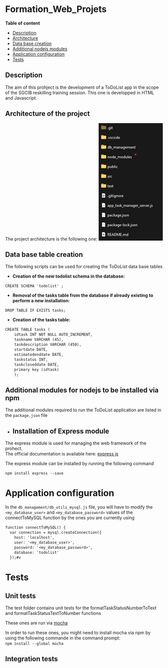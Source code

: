# Formation_Web_Projets

**Table of content**

- [Description](#description)
- [Architecture](#architecture)
- [Data base creation](#database)
- [Additional nodejs modules](#nodejs)
- [Application configuration](#configuration)
- [Tests](#test)


## Description <a name="description"></a>
The aim of this prohject is the development of a ToDoList app in the scope of the SGCIB reskilling training session.
This one is developped in HTML and Javascript.

## Architecture of the project <a name="architecture"></a>

The project architecture is the following one:
![architecture](/doc/screenshots/project_structure.jpg)


## Data base table creation
The following scripts can be used for creating the ToDoList data base tables

- **Creation of the new todolist schema in the database:**  
```
CREATE SCHEMA 'todolist' ;
```
 
- **Removal of the tasks table from the database if already existing to perform a new installation:**  
 ```
 DROP TABLE IF EXISTS tasks;
 ```

 - **Creation of the tasks table:**  
```
CREATE TABLE tasks (
	idtask INT NOT NULL AUTO_INCREMENT,
	taskname VARCHAR (45),
	taskdescription VARCHAR (450),
	startdate DATE,
	estimatedenddate DATE,
	taskstatus INT,
	taskcloseddate DATE,
	primary key (idtask)
	);
```

## Additional modules for nodejs to be installed via npm  <a name="nodejs"></a>
The additional modules required to run the ToDoList application are listed in the `package.json` file  

+ ## Installation of Express module  
The express module is used for managing the web framework of the prohect.  
The official documentation is available here: [express js](http://expressjs.com/ "express js official website")

The express module can be installed by running the following command 
```
npm install express --save
```

# Application configuration <a name="configuration"></a>
In the `db_management/db_utils_mysql.js` file, you will have to modify the `<my_database_user>` and `<my_database_password>` values of the connectToMySQL function by the ones you are currently using

```
function connectToMySQL() {
  var connection = mysql.createConnection({
    host: 'localhost',
    user: '<my_database_user>',
    password: '<my_database_password>',
    database: 'todolist'
  });#v
```
# Tests <a name="test"></a>

## Unit tests
The test folder contains unit tests for the formatTaskStatusNumberToText and formatTaskStatusTextToNumber functions

These ones are run via [mocha](https://mochajs.org/ "mocha official website")

In order to run these ones, you might need to install mocha via npm by using the following commande in the command prompt:  
```npm install --global mocha```

## Integration tests
